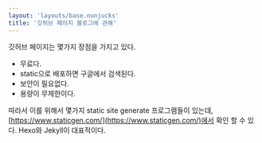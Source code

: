 ```yaml
---
layout: 'layouts/base.nunjucks'
title: '깃허브 페이지 블로그에 관해'
---
```


깃허브 페이지는 몇가지 장점을 가지고 있다.

- 무료다.
- static으로 배포하면 구글에서 검색된다.
- 보안이 필요없다.
- 용량이 무제한이다.

따라서 이를 위해서 몇가지 static site generate 프로그램들이 있는데, [https://www.staticgen.com/](https://www.staticgen.com/)에서 확인 할 수 있다. Hexo와 Jekyll이 대표적이다.

